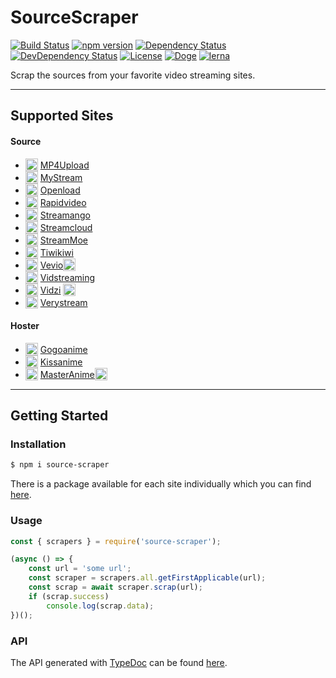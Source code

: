 # SourceScraper

[![Build Status](https://travis-ci.org/OpenByteDev/SourceScraper.svg?branch=master)](https://travis-ci.org/OpenByteDev/SourceScraper)
[![npm version](https://badge.fury.io/js/source-scraper.svg)](https://www.npmjs.com/package/source-scraper) 
[![Dependency Status](https://david-dm.org/OpenByteDev/SourceScraper/status.svg?path=packages%2Fsource-scraper)](https://david-dm.org/OpenByteDev/SourceScraper?path=packages%2Fsource-scraper)
[![DevDependency Status](https://david-dm.org/OpenByteDev/SourceScraper/dev-status.svg?path=packages%2Fsource-scraper)](https://david-dm.org/OpenByteDev/SourceScraper?type=dev&path=packages%2Fsource-scraper)
[![License](https://img.shields.io/github/license/mashape/apistatus.svg)](https://opensource.org/licenses/MIT)
[![Doge](https://img.shields.io/badge/doge-wow-yellow.svg)]()
[![lerna](https://img.shields.io/badge/maintained%20with-lerna-cc00ff.svg)](https://lernajs.io/)

Scrap the sources from your favorite video streaming sites.

<hr>

## Supported Sites

#### Source
 - <sub><img src="http://www.google.com/s2/favicons?domain=mp4upload.com" height="20" width="20"></sub> [MP4Upload](https://mp4upload.com)
 - <sub><img src="http://www.google.com/s2/favicons?domain=mystream.to" height="20" width="20"></sub> [MyStream](https://mystream.to)
 - <sub><img src="http://www.google.com/s2/favicons?domain=oload.win" height="20" width="20"></sub> [Openload](https://openload.co)
 - <sub><img src="http://www.google.com/s2/favicons?domain=rapidvideo.com" height="20" width="20"></sub> [Rapidvideo](https://rapidvideo.com)
 - <sub><img src="http://www.google.com/s2/favicons?domain=streamango.com" height="20" width="20"></sub> [Streamango](https://streamango.com)
 - <sub><img src="http://www.google.com/s2/favicons?domain=streamcloud.eu" height="20" width="20"></sub> [Streamcloud](https://streamcloud.eu)
 - <sub><img src="http://www.google.com/s2/favicons?domain=stream.moe" height="20" width="20"></sub> [StreamMoe](https://stream.moe)
 - <sub><img src="http://www.google.com/s2/favicons?domain=tiwi.kiwi" height="20" width="20"></sub> [Tiwikiwi](https://tiwi.kiwi)
 - <sub><img src="http://www.google.com/s2/favicons?domain=vev.io" height="20" width="20"></sub> [Vevio](https://vev.io)<sub><img src="https://i.imgur.com/Hm8dCCN.png" height="20"></sub>
 - <sub><img src="http://www.google.com/s2/favicons?domain=vidstreaming.io" height="20" width="20"></sub> [Vidstreaming](https://vidstreaming.io)
 - <sub><img src="http://www.google.com/s2/favicons?domain=vidzi.tv" height="20" width="20"></sub> [Vidzi](https://vidzi.tv) <sub><img src="https://i.imgur.com/Hm8dCCN.png" height="20"></sub>
  - <sub><img src="http://www.google.com/s2/favicons?domain=verystream.com" height="20" width="20"></sub> [Verystream](https://verystream.com)

#### Hoster
- <sub><img src="http://www.google.com/s2/favicons?domain=gogoanime.se" height="20" width="20"></sub> [Gogoanime](https://gogoanime.se)
- <sub><img src="http://www.google.com/s2/favicons?domain=kissanime.ru" height="20" width="20"></sub> [Kissanime](https://kissanime.ru)
- <sub><img src="http://www.google.com/s2/favicons?domain=masterani.me" height="20" width="20"></sub> [MasterAnime](https://masterani.me)<sub><img src="https://i.imgur.com/Hm8dCCN.png" height="20" title="Closed"></sub>
<hr>

## Getting Started
### Installation
```bash
$ npm i source-scraper
```
There is a package available for each site individually which you can find [here](./packages.md).

### Usage
```js
const { scrapers } = require('source-scraper');

(async () => {
    const url = 'some url';
    const scraper = scrapers.all.getFirstApplicable(url);
    const scrap = await scraper.scrap(url);
    if (scrap.success)
        console.log(scrap.data);
})();
```

### API
The API generated with [TypeDoc](http://typedoc.org/) can be found [here](https://openbytedev.github.io/SourceScraper/packages/source-scraper/docs).

